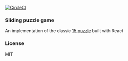 [![CircleCI](https://circleci.com/gh/react-puzzle-games/react-sliding-puzzle/tree/master.svg?style=svg)](https://circleci.com/gh/react-puzzle-games/react-sliding-puzzle/tree/master)

### Sliding puzzle game
An implementation of the classic [15 puzzle](https://en.wikipedia.org/wiki/15_puzzle) built with React

### License
MIT
